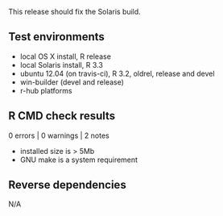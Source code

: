 
This release should fix the Solaris build.


## Test environments

* local OS X install, R release
* local Solaris install, R 3.3
* ubuntu 12.04 (on travis-ci), R 3.2, oldrel, release and devel
* win-builder (devel and release)
* r-hub platforms


## R CMD check results

0 errors | 0 warnings | 2 notes

* installed size is > 5Mb
* GNU make is a system requirement


## Reverse dependencies

N/A
